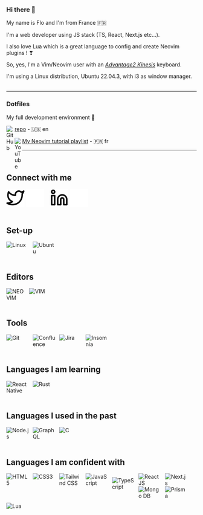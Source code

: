 ### Hi there 👋
My name is Flo and I'm from France 🇫🇷

I'm a web developer using JS stack (TS, React, Next.js etc...).

I also love Lua which is a great language to config and create Neovim plugins !  ❣

So, yes, I'm a Vim/Neovim user with an <i><a href="https://m.media-amazon.com/images/I/818T--WBwvL._AC_SL1500_.jpg" target="_blank">Advantage2 Kinesis</a></i> keyboard.

I'm using a Linux distribution, Ubuntu 22.04.3, with i3 as window manager.
<br /><br />

---

### Dotfiles

My full development environment 🚀

<img align="left" alt="GitHub" width="22px" src="https://www.svgrepo.com/show/439171/github.svg" /><a href="https://github.com/Flo-Slv/Dotfiles" target="_blank">repo</a> - 🇺🇸 en

<img align="left" alt="YouTube" width="20px" src="https://www.svgrepo.com/show/13671/youtube.svg" /><a href="https://www.youtube.com/playlist?list=PLQ9SIeHxkTS5xpD3vJE5l5rR601ZScjJr" target="_blank">My Neovim tutorial playlist</a> - 🇫🇷 fr<br />

---

<br />

## Connect with me
[![img_contact](./img/twitter-light.svg)](https://twitter.com/FloSlv1#gh-light-mode-only)
[![img_contact](./img/twitter-dark.svg)](https://twitter.com/FloSlv1#gh-dark-mode-only)
&nbsp;&nbsp;
[![img_contact](./img/linkedin-light.svg)](https://www.linkedin.com/in/flo-slv//#gh-light-mode-only)
[![img_contact](./img/linkedin-dark.svg)](https://www.linkedin.com/in/flo-slv//#gh-dark-mode-only)
<br /><br />

## Set-up
<img align="left" alt="Linux" width="60px" src="https://cdn.jsdelivr.net/gh/devicons/devicon/icons/linux/linux-original.svg" style="padding-right:10px;" />
<img align="left" alt="Ubuntu" width="60px" src="https://cdn.jsdelivr.net/gh/devicons/devicon/icons/ubuntu/ubuntu-plain-wordmark.svg" style="padding-right:10px;" />

<br /><br /><br />

## Editors
<img align="left" alt="NEOVIM" width="50px" src="https://upload.wikimedia.org/wikipedia/commons/thumb/0/07/Neovim-mark-flat.svg/1200px-Neovim-mark-flat.svg.png" style="padding-right:10px;" />
<img align="left" alt="VIM" width="60px" src="https://cdn.jsdelivr.net/gh/devicons/devicon/icons/vim/vim-original.svg" style="padding-right:10px;" />

<br /><br /><br />

## Tools
<img align="left" alt="Git" width="60px" src="https://cdn.jsdelivr.net/gh/devicons/devicon/icons/git/git-plain-wordmark.svg" style="padding-right:10px;" />
<img align="left" alt="Confluence" width="60px" src="https://cdn.jsdelivr.net/gh/devicons/devicon/icons/confluence/confluence-original-wordmark.svg" style="padding-right:10px;" />
<img align="left" alt="Jira" width="60px" src="https://cdn.jsdelivr.net/gh/devicons/devicon/icons/jira/jira-original-wordmark.svg" style="padding-right:10px;" />
<img align="left" alt="Insomnia" width="60px" src="https://seeklogo.com/images/I/insomnia-logo-A35E09EB19-seeklogo.com.png" style="padding-right:10px;" />

<br /><br /><br />

## Languages I am learning
<img align="left" alt="React Native" width="60px" src="https://cdn.jsdelivr.net/gh/kristerkari/react-native-svg-transformer/images/react-native-logo.png" style="padding-right:10px;" />
<img align="left" alt="Rust" width="60px" src="https://prev.rust-lang.org/logos/rust-logo-512x512.png" style="padding-right:10px;" />

<br /><br /><br />

## Languages I used in the past
<img align="left" alt="Node.js" width="60px" src="https://cdn.jsdelivr.net/gh/devicons/devicon/icons/nodejs/nodejs-original-wordmark.svg" style="padding-right:10px;" />
<img align="left" alt="GraphQL" width="60px" src="https://cdn.jsdelivr.net/gh/devicons/devicon/icons/graphql/graphql-plain-wordmark.svg" style="padding-right:10px;" />
<img align="left" alt="C" width="60px" src="https://cdn.jsdelivr.net/gh/devicons/devicon/icons/c/c-original.svg" style="padding-right:10px;" />

<br /><br /><br />

## Languages I am confident with
<div>
<img align="left" alt="HTML5" width="60px" src="https://cdn.jsdelivr.net/gh/devicons/devicon/icons/html5/html5-plain-wordmark.svg" style="padding-right:10px;" />
<img align="left" alt="CSS3" width="60px" src="https://cdn.jsdelivr.net/gh/devicons/devicon/icons/css3/css3-plain-wordmark.svg" style="padding-right:10px; padding-bottom:10px;" />
<img align="left" alt="Tailwind CSS" width="60px" src="https://cdn.jsdelivr.net/gh/devicons/devicon/icons/tailwindcss/tailwindcss-plain.svg" style="padding-right:10px; padding-bottom:10px;" />
<img align="left" alt="JavaScript" width="60px" src="https://cdn.jsdelivr.net/gh/devicons/devicon/icons/javascript/javascript-original.svg" style="padding-right:10px;padding-bottom:10px;" />
<img align="left" alt="TypeScript" width="60px" src="https://cdn.jsdelivr.net/gh/devicons/devicon/icons/typescript/typescript-original.svg" style="padding-right:10px;padding-top:10px;" />
</div>

<div>
<img align="left" alt="React JS" width="60px" src="https://cdn.jsdelivr.net/gh/devicons/devicon/icons/react/react-original-wordmark.svg" style="padding-right:10px;" />
<img align="left" alt="Next.js" width="60px" src="https://res.cloudinary.com/startup-grind/image/upload/c_fill,dpr_2.0,f_auto,g_center,h_1080,q_100,w_1080/v1/gcs/platform-data-dsc/events/nextjs-boilerplate-logo.png" style="padding-right:10px;" />
<img align="left" alt="Mongo DB" width="60px" src="https://cdn.jsdelivr.net/gh/devicons/devicon/icons/mongodb/mongodb-original-wordmark.svg" style="padding-right:10px;" />
<img align="left" alt="Prisma" width="60px" src="https://www.logiciels.pro/wp-content/uploads/2021/05/prisma-avis-prix-alternatives-logiciel.webp" style="padding-right:10px;" />
</div>
<div>
<img align="left" alt="Lua" width="60px" src="https://cdn.jsdelivr.net/gh/devicons/devicon/icons/lua/lua-original-wordmark.svg" style="padding-right:10px;padding-top:10px;" />
</div>
